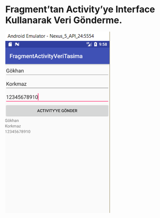 
# Fragment’tan Activity’ye Interface Kullanarak Veri Gönderme.


![alt text]( https://github.com/gokankorkmaz/VeriTasimaFragmentActivity/blob/master/app/src/main/res/drawable/dataTransfer.png)
